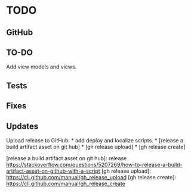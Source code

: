 # TODO

## GitHub


## TO-DO

Add view models and views.

## Tests

## Fixes

## Updates

Upload release to GitHub:
	* add deploy and localize scripts.
	* [release a build artifact asset on git hub]
	* [gh release upload]
	* [gh release create]
	
[release a build artifact asset on git hub]: release https://stackoverflow.com/questions/5207269/how-to-release-a-build-artifact-asset-on-github-with-a-script
[gh release upload]: https://cli.github.com/manual/gh_release_upload
[gh release create]: https://cli.github.com/manual/gh_release_create
		

	
	

	
